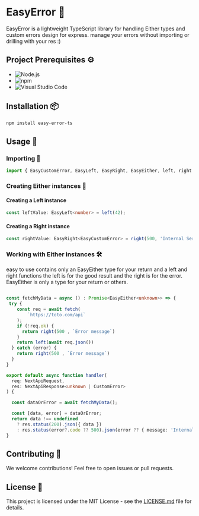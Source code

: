 
# EasyError 🚨

EasyError is a lightweight TypeScript library for handling Either types and custom errors design for express.
manage your errors without importing or drilling with your res :)

## Project Prerequisites ⚙️

- ![Node.js](https://img.shields.io/badge/Node.js-v14-green)
- ![npm](https://img.shields.io/badge/npm-v7-blue)
- ![Visual Studio Code](https://img.shields.io/badge/Visual%20Studio%20Code-latest-blueviolet)
  

## Installation 📦

```bash
npm install easy-error-ts
```

## Usage 🚀

### Importing 🔗

```typescript
import { EasyCustomError, EasyLeft, EasyRight, EasyEither, left, right } from 'easy-error-ts';
```

### Creating Either instances 🔧

#### Creating a Left instance

```typescript
const leftValue: EasyLeft<number> = left(42);
```

#### Creating a Right instance

```typescript
const rightValue: EasyRight<EasyCustomError> = right(500, 'Internal Server Error');
```

### Working with Either instances 🛠️

easy to use contains only an EasyEither type for your return and a left and right functions
the left is for the good result and the right is for the error.
EasyEither is only a type for your return or others.

```typescript

const fetchMyData = async () : Promise<EasyEither<unknown>> => {
 try {
    const req = await fetch(
        `https://toto.com/api`
    );
    if (!req.ok) {
      return right(500 , `Error message`)
    }
    return left(await req.json())
  } catch (error) {
    return right(500 , `Error message`)
  }
}

export default async function handler(
  req: NextApiRequest,
  res: NextApiResponse<unknown | CustomError>
) {

  const dataOrError = await fetchMyData();

  const [data, error] = dataOrError;
  return data !== undefined
    ? res.status(200).json({ data })
    : res.status(error?.code ?? 500).json(error ?? { message: 'Internal Server Error' });
}

```

## Contributing 🤝

We welcome contributions! Feel free to open issues or pull requests.

## License 📝

This project is licensed under the MIT License - see the [LICENSE.md](LICENSE.md) file for details.
